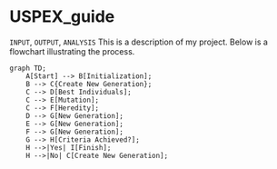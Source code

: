 # USPEX_guide
`INPUT`, `OUTPUT`, `ANALYSIS`
This is a description of my project. Below is a flowchart illustrating the process.

```mermaid
graph TD;
    A[Start] --> B[Initialization];
    B --> C{Create New Generation};
    C --> D[Best Individuals];
    C --> E[Mutation];
    C --> F[Heredity];
    D --> G[New Generation];
    E --> G[New Generation];
    F --> G[New Generation];
    G --> H[Criteria Achieved?];
    H -->|Yes| I[Finish];
    H -->|No| C[Create New Generation];
